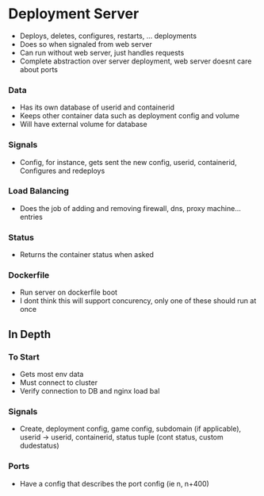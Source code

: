 # Deployment Server
- Deploys, deletes, configures, restarts, ... deployments
- Does so when signaled from web server
- Can run without web server, just handles requests
- Complete abstraction over server deployment, web server doesnt care about ports

### Data
- Has its own database of userid and containerid
- Keeps other container data such as deployment config and volume
- Will have external volume for database

### Signals
- Config, for instance, gets sent the new config, userid, containerid, Configures and redeploys

### Load Balancing
- Does the job of adding and removing firewall, dns, proxy machine... entries

### Status
- Returns the container status when asked

### Dockerfile
- Run server on dockerfile boot
- I dont think this will support concurency, only one of these should run at once

## In Depth

### To Start
- Gets most env data
- Must connect to cluster
- Verify connection to DB and nginx load bal

### Signals
- Create, deployment config, game config, subdomain (if applicable), userid -> userid, containerid, status tuple (cont status, custom dudestatus) 

### Ports
- Have a config that describes the port config (ie n, n+400)
